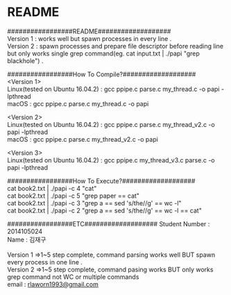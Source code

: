 # README #
#################README###################   
Version 1 : works well but spawn processes in every line .  
Version 2 : spawn processes and prepare file descriptor before reading line but only works single grep command(eg. cat input.txt | ./papi "grep blackhole") .
  
#################How To Compile?###################   
<Version 1>  
Linux(tested on Ubuntu 16.04.2)  : gcc ppipe.c parse.c my_thread.c -o papi -lpthread   
macOS : gcc ppipe.c parse.c my_thread.c -o papi   

<Version 2>   
Linux(tested on Ubuntu 16.04.2)  : gcc ppipe.c parse.c my_thread_v2.c -o papi -lpthread   
macOS : gcc ppipe.c parse.c my_thread_v2.c -o papi   

<Version 3>   
Linux(tested on Ubuntu 16.04.2)  : gcc ppipe.c my_thread_v3.c parse.c -o papi -lpthread     
   
#################How To Execute?###################   
cat book2.txt | ./papi -c 4 "cat"   
cat book2.txt | ./papi -c 5 "grep paper == cat"   
cat book2.txt | ./papi -c 3 "grep a == sed 's/the//g' == wc -l"   
cat book2.txt | ./papi -c 2 "grep a == sed 's/the//g' == wc -l == cat"    
   
#################ETC################### 
Student Number : 2014105024   
Name : 김재구   
<Milestone>    
Version 1 =>1~5 step complete, command parsing works well BUT spawn every process in one line .  
Version 2 =>1~5 step complete, command pasing works BUT only works grep command not WC or multiple commands   
email : rlaworn1993@gmail.com